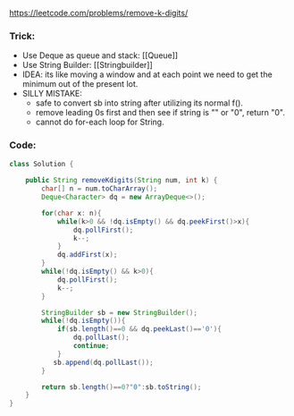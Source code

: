 https://leetcode.com/problems/remove-k-digits/
### Trick:
- Use Deque as queue and stack: [[Queue]]
- Use String Builder: [[Stringbuilder]]
- IDEA: its like moving a window and at each point we need to get the minimum out of the present lot.
- SILLY MISTAKE: 
	- safe to convert sb into string after utilizing its normal f().
	- remove leading 0s first and then see if string is "" or "0", return "0".
	- cannot do for-each loop for String.

### Code:
```java
class Solution {
    
    public String removeKdigits(String num, int k) {
        char[] n = num.toCharArray();
        Deque<Character> dq = new ArrayDeque<>();

        for(char x: n){
            while(k>0 && !dq.isEmpty() && dq.peekFirst()>x){
                dq.pollFirst();
                k--;
            }
            dq.addFirst(x);
        }
        while(!dq.isEmpty() && k>0){
            dq.pollFirst();
            k--;
        }

        StringBuilder sb = new StringBuilder();
        while(!dq.isEmpty()){
            if(sb.length()==0 && dq.peekLast()=='0'){
                dq.pollLast();
                continue;
            }
           sb.append(dq.pollLast());
        }

        return sb.length()==0?"0":sb.toString();
    }
}
```